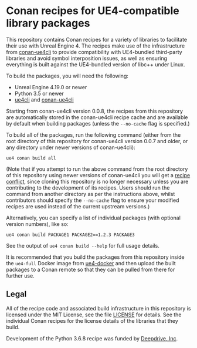 Conan recipes for UE4-compatible library packages
=================================================

This repository contains Conan recipes for a variety of libraries to facilitate their use with Unreal Engine 4. The recipes make use of the infrastructure from [conan-ue4cli](https://github.com/adamrehn/conan-ue4cli) to provide compatibility with UE4-bundled third-party libraries and avoid symbol interposition issues, as well as ensuring everything is built against the UE4-bundled version of libc++ under Linux.

To build the packages, you will need the following:

- Unreal Engine 4.19.0 or newer
- Python 3.5 or newer
- [ue4cli](https://github.com/adamrehn/ue4cli) and [conan-ue4cli](https://github.com/adamrehn/conan-ue4cli)

Starting from conan-ue4cli version 0.0.8, the recipes from this repository are automatically stored in the conan-ue4cli recipe cache and are available by default when building packages (unless the `--no-cache` flag is specified.)

To build all of the packages, run the following command (either from the root directory of this repository for conan-ue4cli version 0.0.7 and older, or any directory under newer versions of conan-ue4cli):

```
ue4 conan build all
```

(Note that if you attempt to run the above command from the root directory of this repository using newer versions of conan-ue4cli you will get a [recipe conflict](https://github.com/adamrehn/ue4-conan-recipes/issues/2), since cloning this repository is no longer necessary unless you are contributing to the development of its recipes. Users should run the command from another directory as per the instructions above, whilst contributors should specify the `--no-cache` flag to ensure your modified recipes are used instead of the current upstream versions.)

Alternatively, you can specify a list of individual packages (with optional version numbers), like so:

```
ue4 conan build PACKAGE1 PACKAGE2==1.2.3 PACKAGE3
```

See the output of `ue4 conan build --help` for full usage details.

It is recommended that you build the packages from this repository inside the `ue4-full` Docker image from [ue4-docker](https://github.com/adamrehn/ue4-docker) and then upload the built packages to a Conan remote so that they can be pulled from there for further use.


## Legal

All of the recipe code and associated build infrastructure in this repository is licensed under the MIT License, see the file [LICENSE](./LICENSE) for details. See the individual Conan recipes for the license details of the libraries that they build.

Development of the Python 3.6.8 recipe was funded by [Deepdrive, Inc](https://deepdrive.io/).
